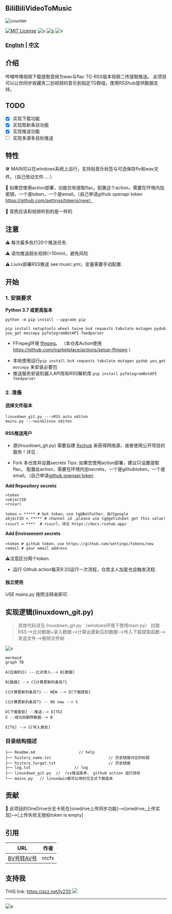 ## BiliBiliVideoToMusic
![counter](https://count.getloli.com/get/@sudoskys-github-BiliBiliVideoToMusic?theme=moebooru)

[![MIT License](https://img.shields.io/badge/LICENSE-MIT-ff69b4)](http://choosealicense.com/licenses/mit/)   ![u](https://img.shields.io/badge/USE-python-green)   [![s](https://img.shields.io/badge/Sponsor-Alipay-ff69b4)](https://azz.net/ly233)
![v](https://img.shields.io/badge/Version-1.0.2-9cf)  

### [English](README.md)  | [中文](README-CN.md) 

## 介绍

哔哩哔哩视频下载提取音频为wav与flac   TG-RSS版本视频二传提取推送。
此项目可以让你同步收藏夹二创视频的音乐到指定TG群组，使用RSShub提供数据支持。


## TODO
- [x] 实现下载功能
- [x] 实现取新条目功能
- [x] 实现推送功能
- [ ] 实现多源多目标推送

## 特性
🛠 MAIN可以在windows系统上运行，支持贴音乐标签与可选保存flv和wav文件。（自己改动文件.....）

🚧 如果您使用action部署，功能仅有提取flac。配置这个action，需要在环境内加密钥，一个是token，一个是email。（自己申请github openapi token https://github.com/settings/tokens/new）

🎤 音质应该和视频听到的是一样的

## 注意
⚠ 每次最多执行20个推送任务.

⚠ 请勿推送超长视频(>10min)，避免风险

⚠ Liunx部署RSS推送  see music.yml，变量需要手动配置.

## 开始
### 1. 安装要求

 **Python 3.7 或更高版本** 
```
python -m pip install --upgrade pip

pip install setuptools wheel twine bs4 requests tabulate mutagen pydub you_get moviepy pyTelegramBotAPI feedparser
```
- FFmpeg环境 [ffmpeg](https://ffmpeg.org/download.html#get-packages)。
（本仓库Action使用 https://github.com/marketplace/actions/setup-ffmpeg ）
* 本地使用运行`pip install bs4 requests tabulate mutagen pydub you_get moviepy` 来安装必要包
* 推送服务安装机器人API库和RSS解析库 `pip install pyTelegramBotAPI feedparser`

### 2. 准备

#### 选择文件版本
```
linuxdown_git.py --->RSS auto editon
mains.py --->win&linux editon
```

#### RSS推送用户
* 源(linuxdown_git.py)
需要自建 [Rsshub](https://docs.rsshub.app/) 来获得网络源，或者使用公开项目的服务！详见  .

* Fork 本仓库并设置secrets
Tips: 如果您使用action部署，建议只设置提取flac。
配置此action，需要在环境内加secrets，一个是githubtoken，一个是email。（自己申请[github openapi token](https://github.com/settings/tokens/new)

**Add Repository secrets**
```
>token
>objectID
>rssurl
```
```
token = ***** # bot token，use tg@BotFather，自行google
objectID = ***** # channal id ,please use tg@getidsbot get this value!
rssurl = ****  # rssurl，详见 https://docs.rsshub.app/
```

**Add Environment secrets**
```
>token # github token，use https://github.com/settings/tokens/new
>email # your email address
```

⚠注意区分两个token.

* 运行
Github action每天6:20运行一次流程，仓库主人加星也会触发流程.

#### 独立使用
USE mains.py  按照注释来即可.


## 实现逻辑(linuxdown_git.py)

>具体代码详见 linuxdown_git.py （windows环境下使用main.py）
拉取RSS-->比对数据+录入数据-->计算出更新后的数据-->传入下载提取函数-->发送文件-->删除文件树





![v](https://github.com/sudoskys/BiliBiliVideoToMusic/raw/main/docs/workflow.png)


```
mermaid
graph TB

A(拉取RSS) ---比对录入--> B[数据]

B[数据] --> C{计算更新的条目?}

C{计算更新的条目?} -- NEW --> D[下载提取]

C{计算更新的条目?} -- NO new --> S

D[下载提取] --推送--> E[TG]
E --成功则删除数据--> B

E[TG] --> S[写入报告]
```

### 目录结构描述
```
├── Readme.md                   // help
├── history_name.txt                         // 历史链接对应的标题
├── history_target.txt                       // 历史链接
├── log.txt                   // log
├── linuxdown_git.py  //  rss推送版本， github action 运行目标
└── mains.py   // linux&win都可以用的交互式下载版本
```

## 贡献
🚧 此项目的OneDrive分支卡死在[onedrive上传同步功能]-->[onedrive_上传实现]-->[上传失败无授权token is empty]


## 引用

| URL | 作者 |
| --- | ----------- | 
| [BV号转AV号](https://www.zhihu.com/question/381784377/answer/1099438784) | mcfx |


## 支持我
THIS link: https://azz.net/ly233
[![](https://static01.imgkr.com/temp/5808cb7e9e6340409bd07afc0e5ca723.png)](https://azz.net/ly233)

------------------------------

![a](https://tva1.sinaimg.cn/large/87c01ec7gy1fsnqqlbdzjj21kw0w07is.jpg)


